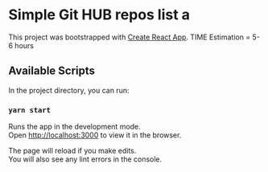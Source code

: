 # Simple Git HUB repos list  a

This project was bootstrapped with [Create React App](https://github.com/facebook/create-react-app).
TIME Estimation = 5-6 hours
## Available Scripts

In the project directory, you can run:

### `yarn start`

Runs the app in the development mode.\
Open [http://localhost:3000](http://localhost:3000) to view it in the browser.

The page will reload if you make edits.\
You will also see any lint errors in the console.
